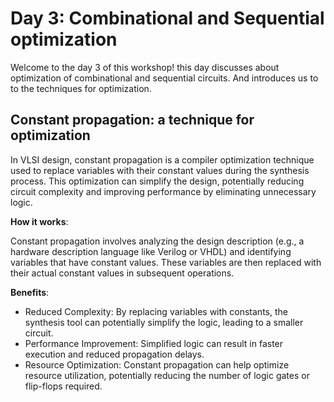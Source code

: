 # Day 3: Combinational and Sequential optimization
Welcome to the day 3 of this workshop! this day discusses about optimization of combinational and sequential circuits. And introduces us to to the techniques for optimization.

## Constant propagation: a technique for optimization

In VLSI design, constant propagation is a compiler optimization technique used to replace variables with their constant values during the synthesis process. This optimization can simplify the design, potentially reducing circuit complexity and improving performance by eliminating unnecessary logic. 

**How it works**:

Constant propagation involves analyzing the design description (e.g., a hardware description language like Verilog or VHDL) and identifying variables that have constant values. These variables are then replaced with their actual constant values in subsequent operations. 

**Benefits**:

* Reduced Complexity: By replacing variables with constants, the synthesis tool can potentially simplify the logic, leading to a smaller circuit. 
* Performance Improvement: Simplified logic can result in faster execution and reduced propagation delays. 
* Resource Optimization: Constant propagation can help optimize resource utilization, potentially reducing the number of logic gates or flip-flops required. 






